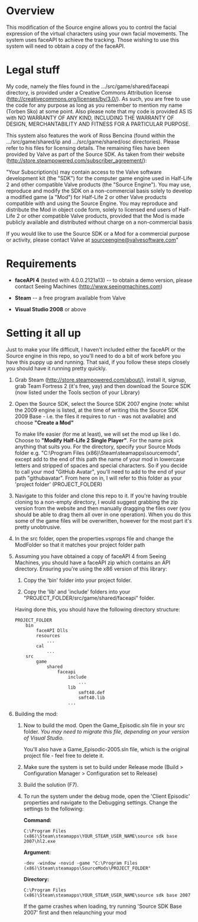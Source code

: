 # Overview

This modification of the Source engine allows you to control the facial
expression of the virtual characters using your own facial movements. The
system uses faceAPI to achieve the tracking. Those wishing to use this system will need to obtain a copy of the faceAPI.


# Legal stuff

My code, namely the files found in the .../src/game/shared/faceapi directory,
is provided under a Creative Commons Attribution license
(http://creativecommons.org/licenses/by/3.0/). As such, you are free to use
the code for any purpose as long as you remember to mention my name (Torben
Sko) at some point. Also please note that my code is provided AS IS with NO
WARRANTY OF ANY KIND, INCLUDING THE WARRANTY OF DESIGN, 
MERCHANTABILITY AND FITNESS FOR A PARTICULAR PURPOSE.

This system also features the work of Ross Bencina (found within the
.../src/game/shared/ip and .../src/game/shared/osc directories). Please refer
to his files for licensing details. The remaining files have been provided by
Valve as part of the Source SDK. As taken from their website
(http://store.steampowered.com/subscriber_agreement/):

"Your Subscription(s) may contain access to the Valve software development kit
(the "SDK") for the computer game engine used in Half-Life 2 and other
compatible Valve products (the "Source Engine"). You may use, reproduce and
modify the SDK on a non-commercial basis solely to develop a modified game (a
"Mod") for Half-Life 2 or other Valve products compatible with and using the
Source Engine. You may reproduce and distribute the Mod in object code form,
solely to licensed end users of Half-Life 2 or other compatible Valve
products, provided that the Mod is made publicly available and distributed
without charge on a non-commercial basis

If you would like to use the Source SDK or a Mod for a commercial purpose or
activity, please contact Valve at sourceengine@valvesoftware.com"


# Requirements

-   **faceAPI 4** (tested with 4.0.0.2121a13) -- to obtain a demo version, please contact Seeing Machines (http://www.seeingmachines.com)

-   **Steam** -- a free program available from Valve

-   **Visual Studio 2008** or above


# Setting it all up

Just to make your life difficult, I haven't included either the faceAPI or the
Source engine in this repo, so you'll need to do a bit of work before you have
this puppy up and running. That said, if you follow these steps closely you
should have it running pretty quickly.

1.  Grab Steam (http://store.steampowered.com/about/), install it, signup, grab
    Team Fortress 2 (it's free, yay) and then download the Source SDK (now listed
    under the Tools section of your Library)

2.  Open the Source SDK, select the Source SDK 2007 engine (note: whilst the
    2009 engine is listed, at the time of writing this the Source SDK 2009 Base -
    i.e. the files it requires to run - was not available) and choose **"Create a Mod"**

    To make life easier (for me at least), we will set the mod up like I do.
    Choose to **"Modify Half-Life 2 Single Player"**. For the name pick anything that
    suits you. For the directory, specify your Source Mods folder e.g. "C:\Program
    Files (x86)\Steam\steamapps\sourcemods\", except add to the end of this path
    the name of your mod in lowercase letters and stripped of spaces and special
    characters. So if you decide to call your mod "GitHub Avatar", you'll need to
    add to the end of your path "githubavatar". From here on in, I will refer to
    this folder as your 'project folder' (PROJECT_FOLDER)

3.  Navigate to this folder and clone this repo to it. If you're having trouble
    cloning to a non-empty directory, I would suggest grabbing the zip version
    from the website and then manually dragging the files over (you should be able
    to drag them all over in one operation). When you do this some of the game
    files will be overwritten, however for the most part it's pretty unobtrusive.

4.  In the src folder, open the properties.vsprops file and change the
    ModFolder so that it matches your project folder path

5.  Assuming you have obtained a copy of faceAPI 4 from Seeing Machines, you
    should have a faceAPI zip which contains an API directory. Ensuring you're using the x86 version of this library:

    1. Copy the 'bin' folder into your project folder.

    2. Copy the 'lib' and 'include' folders into your "PROJECT_FOLDER/src/game/shared/faceapi" folder. 

    Having done this, you should have the following directory structure:

        PROJECT_FOLDER
            bin
                faceAPI Dlls
                resources
                    ...
                cal
                    ...
            src
                game
                    shared
                        faceapi
                            include
                                ...
                            lib
                                smft40.def
                                smft40.lib
                            ...

6.  Building the mod:

    1.  Now to build the mod. Open the Game_Episodic.sln file in your src folder. *You may need to migrate this file, depending on your version of Visual Studio.*
        
        You'll also have a Game_Episodic-2005.sln file, which is the original project
        file - feel free to delete it.

    2.  Make sure the system is set to build under Release mode (Build >
        Configuration Manager > Configuration set to Release)
        
    3.  Build the solution (F7).

    4.  To run the system under the debug mode, open the 'Client Episodic'
        properties and navigate to the Debugging settings. Change the settings to the
        following:

        **Command:**

            C:\Program Files (x86)\Steam\steamapps\YOUR_STEAM_USER_NAME\source sdk base 2007\hl2.exe

        **Argument:**

            -dev -window -novid -game "C:\Program Files (x86)\Steam\steamapps\SourceMods\PROJECT_FOLDER"

        **Directory:**

            C:\Program Files (x86)\Steam\steamapps\YOUR_STEAM_USER_NAME\source sdk base 2007

        If the game crashes when loading, try running 'Source SDK Base 2007' first and
        then relaunching your mod

